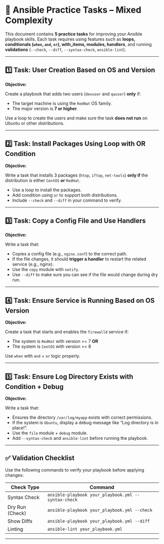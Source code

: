 # 🧪 Ansible Practice Tasks – Mixed Complexity

This document contains **5 practice tasks** for improving your Ansible playbook skills. Each task requires using features such as **loops, conditionals (`when`, `and`, `or`), with_items, modules, handlers**, and running **validations** (`--check`, `--diff`, `--syntax-check`, `ansible-lint`).

---

## 1️⃣ Task: User Creation Based on OS and Version

**Objective:**

Create a playbook that adds two users (`devuser` and `qauser`) **only** if:

- The target machine is using the `RedHat` OS family.
- The major version is **7 or higher**.

Use a loop to create the users and make sure the task **does not run** on Ubuntu or other distributions.

---

## 2️⃣ Task: Install Packages Using Loop with OR Condition

**Objective:**

Write a task that installs 3 packages (`htop`, `iftop`, `net-tools`) **only if** the distribution is either `CentOS` **or** `RedHat`.

- Use a loop to install the packages.
- Add condition using `or` to support both distributions.
- Include `--check` and `--diff` in your command to verify.

---

## 3️⃣ Task: Copy a Config File and Use Handlers

**Objective:**

Write a task that:

- Copies a config file (e.g., `nginx.conf`) to the correct path.
- If the file changes, it should **trigger a handler** to restart the related service (e.g., nginx).
- Use the `copy` module with `notify`.
- Use `--diff` to make sure you can see if the file would change during dry run.

---

## 4️⃣ Task: Ensure Service is Running Based on OS Version

**Objective:**

Create a task that starts and enables the `firewalld` service if:

- The system is `RedHat` with version >= 7 **OR**
- The system is `CentOS` with version >= 8

Use `when` with `and` + `or` logic properly.

---

## 5️⃣ Task: Ensure Log Directory Exists with Condition + Debug

**Objective:**

Write a task that:

- Ensures the directory `/var/log/myapp` exists with correct permissions.
- If the system is `Ubuntu`, display a debug message like “Log directory is in place!”.
- Use the `file` module + `debug` module.
- Add `--syntax-check` and `ansible-lint` before running the playbook.

---

## ✅ Validation Checklist

Use the following commands to verify your playbook before applying changes:

| Check Type         | Command                                         |
|--------------------|--------------------------------------------------|
| Syntax Check       | `ansible-playbook your_playbook.yml --syntax-check` |
| Dry Run (Check)    | `ansible-playbook your_playbook.yml --check`    |
| Show Diffs         | `ansible-playbook your_playbook.yml --diff`     |
| Linting            | `ansible-lint your_playbook.yml`                |

---

